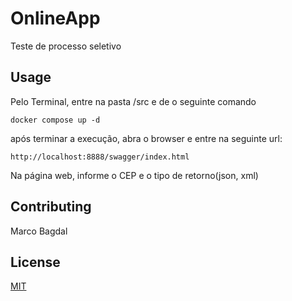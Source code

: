 # OnlineApp
Teste de processo seletivo

## Usage
Pelo Terminal, entre na pasta /src e de o seguinte comando
```docker
docker compose up -d
```
após terminar a execução, abra o browser e entre na seguinte url:

```
http://localhost:8888/swagger/index.html
```

Na página web, informe o CEP e o tipo de retorno(json, xml)
## Contributing
Marco Bagdal

## License
[MIT](https://choosealicense.com/licenses/mit/)

